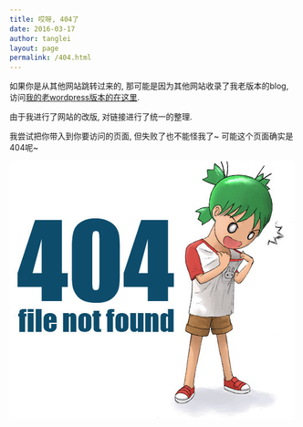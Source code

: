 ```yaml
---
title: 哎呀, 404了 
date: 2016-03-17
author: tanglei
layout: page
permalink: /404.html
---
```


如果你是从其他网站跳转过来的, 那可能是因为其他网站收录了我老版本的blog,  访问[我的老wordpress版本的在这里](http://wordpress.tanglei.name).

由于我进行了网站的改版, 对链接进行了统一的整理.

我尝试把你带入到你要访问的页面, 但失败了也不能怪我了~ 可能这个页面确实是404呢~

<span id="show" style="font-size: 18px; color: red;"></span>

<script type="text/javascript">
  var uri = window.location.pathname;
  if (uri === '/404.html') {
  	document.getElementById('show').innerHTML = "故意来看我的<b>404</b> 图片的吧? :) ";
  } else {
    var post_name_len = uri.length;
    if (uri[uri.length - 1] === '/')
        post_name_len -= 1;
  	var try_post_name = uri.substring(1, post_name_len);
	  if (uri.indexOf("/blog") === 0 ) {
	    // 确实是404了
	    document.getElementById('show').innerHTML = "貌似确实是 <b>404</b> 了.";
	  } else {
	    var t = 5;
	    setInterval("refer()", 1000);
	    function refer() {
	      if (t === 0) {
	        window.location.href = window.location.origin + "/blog/" + try_post_name + ".html";
	      }
	      document.getElementById('show').innerHTML = "<b>" + t + "</b>秒后跳转到新的页面";
	      t--;
	  }
  }
}
</script>

![](/resources/404.jpg)


